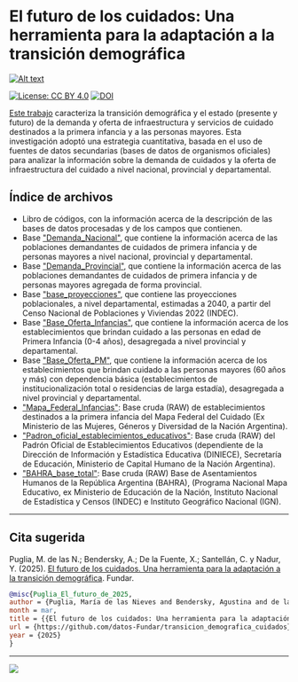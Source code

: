# El futuro de los cuidados: Una herramienta para la adaptación a la transición demográfica

[![Alt text](https://fund.ar/wp-content/uploads/2025/02/iStock-534540721.jpg)](https://fund.ar/publicacion/el-futuro-de-los-cuidados-una-herramienta-para-la-adaptacion-a-la-transicion-demografica/)

[![License: CC BY 4.0](https://img.shields.io/badge/License-CC%20BY%20NC%20SA%204.0-lightgrey.svg)](https://creativecommons.org/licenses/by/4.0/)
[![DOI](https://zenodo.org/badge/888566125.svg)](https://doi.org/10.5281/zenodo.15002873)

[Este trabajo](https://fund.ar/publicacion/el-futuro-de-los-cuidados-una-herramienta-para-la-adaptacion-a-la-transicion-demografica/) caracteriza la transición demográfica y el estado (presente y futuro) de la demanda y oferta de infraestructura y servicios de cuidado destinados a la primera infancia y a las personas mayores. 
Esta investigación adoptó una estrategia cuantitativa, basada en el uso de fuentes de datos secundarias (bases de datos de organismos oficiales) para analizar la información sobre la demanda de cuidados y la oferta de infraestructura del cuidado a nivel nacional, provincial y departamental. 

## Índice de archivos

- Libro de códigos, con la información acerca de la descripción de las bases de datos procesadas y de los campos que contienen.
- Base ["Demanda_Nacional"](Data/Demanda_Nacional.csv), que contiene la información acerca de las poblaciones demandantes de cuidados de primera infancia y de personas mayores a nivel nacional, provincial y departamental.
- Base ["Demanda_Provincial"](Data/Demanda_Provincial.csv), que contiene la información acerca de las poblaciones demandantes de cuidados de primera infancia y de personas mayores agregada de forma provincial.
- Base ["base_proyecciones"](Data/base_proyecciones.csv), que contiene las proyecciones poblacionales, a nivel departamental, estimadas a 2040, a partir del Censo Nacional de Poblaciones y Viviendas 2022 (INDEC).
- Base ["Base_Oferta_Infancias"](Data/Base_Oferta_Infancias.csv), que contiene la información acerca de los establecimientos que brindan cuidado a las personas en edad de Primera Infancia (0-4 años), desagregada a nivel provincial y departamental.
- Base ["Base_Oferta_PM"](Data/Base_Oferta_PM.csv), que contiene la información acerca de los establecimientos que brindan cuidado a las personas mayores (60 años y más) con dependencia básica (establecimientos de institucionalización total o residencias de larga estadía), desagregada a nivel provincial y departamental.
- ["Mapa_Federal_Infancias"](Data/RAW/Mapa_Federal_Infancias.xlsx): Base cruda (RAW) de establecimientos destinados a la primera infancia del Mapa Federal del Cuidado (Ex Ministerio de las Mujeres, Géneros y Diversidad de la Nación Argentina).
- ["Padron_oficial_establecimientos_educativos"](Data/RAW/Padron_oficial_establecimientos_educativos.xlsx): Base cruda (RAW) del Padrón Oficial de Establecimientos Educativos (dependiente de la Dirección de Información y Estadística Educativa (DINIECE), Secretaría de Educación, Ministerio de Capital Humano de la Nación Argentina).
- ["BAHRA_base_total"](Data/RAW/BAHRA_base_total.xlsx): Base cruda (RAW) Base de Asentamientos Humanos de la República Argentina (BAHRA), (Programa Nacional Mapa Educativo, ex Ministerio de Educación de la Nación, Instituto Nacional de Estadística y Censos (INDEC) e Instituto Geográfico Nacional (IGN).




---
## Cita sugerida

Puglia, M. de las N.; Bendersky, A.; De la Fuente, X.; Santellán, C. y Nadur, Y. (2025). [El futuro de los cuidados. Una herramienta para la adaptación a la transición demográfica](https://fund.ar/publicacion/el-futuro-de-los-cuidados-una-herramienta-para-la-adaptacion-a-la-transicion-demografica/). Fundar.



```bibtex
@misc{Puglia_El_futuro_de_2025,
author = {Puglia, María de las Nieves and Bendersky, Agustina and de la Fuente, Ximena and Santellán, Celina and Nadur, Yamila},
month = mar,
title = {{El futuro de los cuidados: Una herramienta para la adaptación a la transición demográfica}},
url = {https://github.com/datos-Fundar/transicion_demografica_cuidados},
year = {2025}
}
```



---
<div> </div>
<div> </div>
<div>
   
  <a href="https://fund.ar">
  <picture>
    <source media="(prefers-color-scheme: dark)" srcset="https://github.com/datos-Fundar/fundartools/assets/86327859/6ef27bf9-141f-4537-9d78-e16b80196959">
    <source media="(prefers-color-scheme: light)" srcset="https://github.com/datos-Fundar/fundartools/assets/86327859/aa8e7c72-4fad-403a-a8b9-739724b4c533">
    <img src="fund.ar"></img>
  </picture>
</a>
</div>

